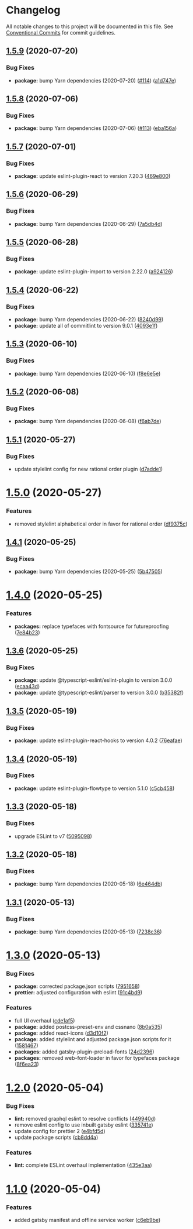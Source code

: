 # Changelog

All notable changes to this project will be documented in this file. See
[Conventional Commits](https://conventionalcommits.org) for commit guidelines.

## [1.5.9](https://github.com/DecliningLotus/gatsby-lotus-starter/compare/v1.5.8...v1.5.9) (2020-07-20)


### Bug Fixes

* **package:** bump Yarn dependencies (2020-07-20) ([#114](https://github.com/DecliningLotus/gatsby-lotus-starter/issues/114)) ([a1d747e](https://github.com/DecliningLotus/gatsby-lotus-starter/commit/a1d747eebcdf72939c7dbcd6346eb024202f5b2e))

## [1.5.8](https://github.com/DecliningLotus/gatsby-lotus-starter/compare/v1.5.7...v1.5.8) (2020-07-06)


### Bug Fixes

* **package:** bump Yarn dependencies (2020-07-06) ([#113](https://github.com/DecliningLotus/gatsby-lotus-starter/issues/113)) ([eba156a](https://github.com/DecliningLotus/gatsby-lotus-starter/commit/eba156ab064c73bc4f2ab506d55662454d7ed777))

## [1.5.7](https://github.com/DecliningLotus/gatsby-lotus-starter/compare/v1.5.6...v1.5.7) (2020-07-01)


### Bug Fixes

* **package:** update eslint-plugin-react to version 7.20.3 ([469e800](https://github.com/DecliningLotus/gatsby-lotus-starter/commit/469e800e6cd2dec585d952684df9f6605d4f07ed))

## [1.5.6](https://github.com/DecliningLotus/gatsby-lotus-starter/compare/v1.5.5...v1.5.6) (2020-06-29)


### Bug Fixes

* **package:** bump Yarn dependencies (2020-06-29) ([7a5db4d](https://github.com/DecliningLotus/gatsby-lotus-starter/commit/7a5db4de43a9ade56234bb7c941a5e78093c8c17))

## [1.5.5](https://github.com/DecliningLotus/gatsby-lotus-starter/compare/v1.5.4...v1.5.5) (2020-06-28)


### Bug Fixes

* **package:** update eslint-plugin-import to version 2.22.0 ([a924126](https://github.com/DecliningLotus/gatsby-lotus-starter/commit/a924126de4f6eb0e058a66c64855d742bfdf678e))

## [1.5.4](https://github.com/DecliningLotus/gatsby-lotus-starter/compare/v1.5.3...v1.5.4) (2020-06-22)


### Bug Fixes

* **package:** bump Yarn dependencies (2020-06-22) ([8240d99](https://github.com/DecliningLotus/gatsby-lotus-starter/commit/8240d99db60341fc8464d29bcf6b58438463b608))
* **package:** update all of commitlint to version 9.0.1 ([4093e1f](https://github.com/DecliningLotus/gatsby-lotus-starter/commit/4093e1f024547806d278bb91305a376321f2c98c))

## [1.5.3](https://github.com/DecliningLotus/gatsby-lotus-starter/compare/v1.5.2...v1.5.3) (2020-06-10)


### Bug Fixes

* **package:** bump Yarn dependencies (2020-06-10) ([f8e6e5e](https://github.com/DecliningLotus/gatsby-lotus-starter/commit/f8e6e5e90be019e9f4a371abad2e3a26611c5083))

## [1.5.2](https://github.com/DecliningLotus/gatsby-lotus-starter/compare/v1.5.1...v1.5.2) (2020-06-08)


### Bug Fixes

* **package:** bump Yarn dependencies (2020-06-08) ([f6ab7de](https://github.com/DecliningLotus/gatsby-lotus-starter/commit/f6ab7dec863d403651c03d9a2f89222ce8e76639))

## [1.5.1](https://github.com/DecliningLotus/gatsby-lotus-starter/compare/v1.5.0...v1.5.1) (2020-05-27)


### Bug Fixes

* update stylelint config for new rational order plugin ([d7adde1](https://github.com/DecliningLotus/gatsby-lotus-starter/commit/d7adde13846ecc19b1f76051a8a2fffc294ec554))

# [1.5.0](https://github.com/DecliningLotus/gatsby-lotus-starter/compare/v1.4.1...v1.5.0) (2020-05-27)


### Features

* removed stylelint alphabetical order in favor for rational order ([df9375c](https://github.com/DecliningLotus/gatsby-lotus-starter/commit/df9375cfb9bde263dd8146f51f19cd05bffec0a3))

## [1.4.1](https://github.com/DecliningLotus/gatsby-lotus-starter/compare/v1.4.0...v1.4.1) (2020-05-25)


### Bug Fixes

* **package:** bump Yarn dependencies (2020-05-25) ([5b47505](https://github.com/DecliningLotus/gatsby-lotus-starter/commit/5b4750552c9fd5988d873f086db7033fe5ccbc8f))

# [1.4.0](https://github.com/DecliningLotus/gatsby-lotus-starter/compare/v1.3.6...v1.4.0) (2020-05-25)


### Features

* **packages:** replace typefaces with fontsource for futureproofing ([7e84b23](https://github.com/DecliningLotus/gatsby-lotus-starter/commit/7e84b23bdc550e0930354d360fa977e728435e02))

## [1.3.6](https://github.com/DecliningLotus/gatsby-lotus-starter/compare/v1.3.5...v1.3.6) (2020-05-25)


### Bug Fixes

* **package:** update @typescript-eslint/eslint-plugin to version 3.0.0 ([ecaa43d](https://github.com/DecliningLotus/gatsby-lotus-starter/commit/ecaa43db550bd11f41f6eb88d89c256821661332))
* **package:** update @typescript-eslint/parser to version 3.0.0 ([b35382f](https://github.com/DecliningLotus/gatsby-lotus-starter/commit/b35382f919d93146470ff393294cc97b9e1b0a91))

## [1.3.5](https://github.com/DecliningLotus/gatsby-lotus-starter/compare/v1.3.4...v1.3.5) (2020-05-19)


### Bug Fixes

* **package:** update eslint-plugin-react-hooks to version 4.0.2 ([76eafae](https://github.com/DecliningLotus/gatsby-lotus-starter/commit/76eafae21b25fc895c3a5a838d8d31def2333d75))

## [1.3.4](https://github.com/DecliningLotus/gatsby-lotus-starter/compare/v1.3.3...v1.3.4) (2020-05-19)


### Bug Fixes

* **package:** update eslint-plugin-flowtype to version 5.1.0 ([c5cb458](https://github.com/DecliningLotus/gatsby-lotus-starter/commit/c5cb4586f9970c99b56a36d2ca20f58277a5e346))

## [1.3.3](https://github.com/DecliningLotus/gatsby-lotus-starter/compare/v1.3.2...v1.3.3) (2020-05-18)


### Bug Fixes

* upgrade ESLint to v7 ([5095098](https://github.com/DecliningLotus/gatsby-lotus-starter/commit/5095098d110649f513d3ee85346de2bab0ee44c8))

## [1.3.2](https://github.com/DecliningLotus/gatsby-lotus-starter/compare/v1.3.1...v1.3.2) (2020-05-18)


### Bug Fixes

* **package:** bump Yarn dependencies (2020-05-18) ([6e464db](https://github.com/DecliningLotus/gatsby-lotus-starter/commit/6e464db485fcaf2db93395899981116b56288d4a))

## [1.3.1](https://github.com/DecliningLotus/gatsby-lotus-starter/compare/v1.3.0...v1.3.1) (2020-05-13)


### Bug Fixes

* **package:** bump Yarn dependencies (2020-05-13) ([7238c36](https://github.com/DecliningLotus/gatsby-lotus-starter/commit/7238c364371490b03828d224a8beb0e5fd66da2b))

# [1.3.0](https://github.com/DecliningLotus/gatsby-lotus-starter/compare/v1.2.0...v1.3.0) (2020-05-13)


### Bug Fixes

* **package:** corrected package.json scripts ([7951658](https://github.com/DecliningLotus/gatsby-lotus-starter/commit/79516583bb6c03839ea7458dbeba4af5103fddce))
* **prettier:** adjusted configuration with eslint ([91c4bd9](https://github.com/DecliningLotus/gatsby-lotus-starter/commit/91c4bd9dfeb5a8eb34d375ee7bbeb93c3cd5b5f2))


### Features

* full UI overhaul ([cde1af5](https://github.com/DecliningLotus/gatsby-lotus-starter/commit/cde1af5bb3b6f9c574bba28b6629ada0de5e9ac4))
* **package:** added postcss-preset-env and cssnano ([8b0a535](https://github.com/DecliningLotus/gatsby-lotus-starter/commit/8b0a5351c33614b7a71af596b107785a82b1b7e4))
* **package:** added react-icons ([d3d10f2](https://github.com/DecliningLotus/gatsby-lotus-starter/commit/d3d10f2efb687b653f2fd792358d967d8a4eac4c))
* **package:** added stylelint and adjusted package.json scripts for it ([1581467](https://github.com/DecliningLotus/gatsby-lotus-starter/commit/1581467f90237f96906adec5f40a11fde68dd55c))
* **packages:** added gatsby-plugin-preload-fonts ([24d2396](https://github.com/DecliningLotus/gatsby-lotus-starter/commit/24d2396673f84d5beff7b7af60bb9143220b9370))
* **packages:** removed web-font-loader in favor for typefaces package ([8f6ea23](https://github.com/DecliningLotus/gatsby-lotus-starter/commit/8f6ea232edbd7ba8d0e2bf50c8a6d648478fa91f))

# [1.2.0](https://github.com/DecliningLotus/gatsby-lotus-starter/compare/v1.1.0...v1.2.0) (2020-05-04)


### Bug Fixes

* **lint:** removed graphql eslint to resolve conflicts ([449940d](https://github.com/DecliningLotus/gatsby-lotus-starter/commit/449940d7a7ad6010bb2ad8f8b3035d496b6a4693))
* remove eslint config to use inbuilt gatsby eslint ([335741e](https://github.com/DecliningLotus/gatsby-lotus-starter/commit/335741e012579484455bf08598cc9db59d5a5753))
* update config for prettier 2 ([e4bfd5d](https://github.com/DecliningLotus/gatsby-lotus-starter/commit/e4bfd5d319ea951d142eae9dbd0037a5ad60ba94))
* update package scripts ([cb8dd4a](https://github.com/DecliningLotus/gatsby-lotus-starter/commit/cb8dd4a71ca9acc23698f2c0aa8a329507bed56a))


### Features

* **lint:** complete ESLint overhaul implementation ([435e3aa](https://github.com/DecliningLotus/gatsby-lotus-starter/commit/435e3aae5b55a0943b323a8aa19519f9108e2937))

# [1.1.0](https://github.com/DecliningLotus/gatsby-lotus-starter/compare/v1.0.4...v1.1.0) (2020-05-04)

### Features

- added gatsby manifest and offline service worker ([c6eb9be](https://github.com/DecliningLotus/gatsby-lotus-starter/commit/c6eb9bebf8f5be52fe09357e82560208046c0a22))
